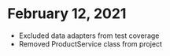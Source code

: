 # February 12, 2021

- Excluded data adapters from test coverage
- Removed ProductService class from project
